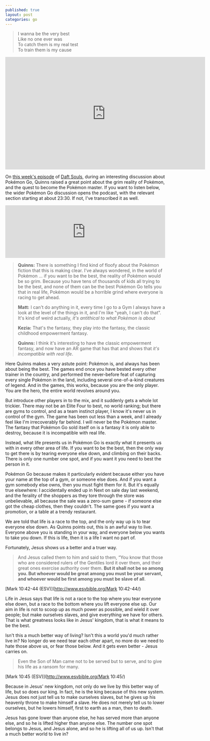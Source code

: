 ```yaml
---
published: true
layout: post
categories: go
---
```


>I wanna be the very best  
>Like no one ever was  
>To catch them is my real test  
>To train them is my cause

<iframe width="630" height="355" src="https://www.youtube.com/embed/NcfdoSuC6MI" frameborder="0" allowfullscreen></iframe>

On [this week's episode](http://coolghosts.net/cool-stuff/2016/7/18/daft-souls-86) of [Daft Souls](http://coolghosts.net/daft-souls/), during an interesting discussion about Pokémon Go, Quinns raised a great point about the grim reality of Pokémon, and the quest to become the Pokémon master. If you want to listen below, the wider Pokémon Go discussion opens the podcast, with the relevant section starting at about 23:30. If not, I've transcribed it as well.

<iframe width="100%" height="166" scrolling="no" frameborder="no" src="https://w.soundcloud.com/player/?url=https%3A//api.soundcloud.com/tracks/274189901&amp;color=ff5500&amp;auto_play=false&amp;hide_related=false&amp;show_comments=true&amp;show_user=true&amp;show_reposts=false"></iframe>

>**Quinns:** There is something I find kind of floofy about the Pokémon fiction that this is making clear. I've always wondered, in the world of Pokémon ... if you want to be the best, the reality of Pokémon would be so grim. Because you have tens of thousands of kids all trying to be the best, and none of them can be the best Pokémon Go tells you that in real life, Pokémon would be a horrible grind where everyone is racing to get ahead.
>
>**Matt:** I can't do anything in it, every time I go to a Gym I always have a look at the level of the things in it, and I'm like "yeah, I can't do that". It's kind of weird actually, *it's antithical to what Pokémon is about*
>
>**Kezia:** That's the fantasy, they play into the fantasy, the classic childhood empowerment fantasy.
>
>**Quinns:** I think it's interesting to have the classic empowerment fantasy, and now have an AR game that has that and shows that *it's incompatible with real life*.

Here Quinns makes a very astute point: Pokémon is, and always has been about being the best. The games end once you have bested every other trainer in the country, and performed the never-before feat of capturing every single Pokémon in the land, including several one-of-a-kind creatures of legend. And in the games, this works, because you are the only player. You are the hero, the entire world revolves around you.

But introduce other players in to the mix, and it suddenly gets a whole lot trickier. There may not be an Elite Four to best, no world ranking; but there are gyms to control, and as a team instinct player, I know it's never us in control of the gym. The game has been out less than a week, and I already feel like I'm irrecoverably far behind. I will never be the Pokémon master. The fantasy that Pokémon Go sold itself on is a fantasy it is only able to destroy, because it is incompatible with real life.

Instead, what life presents us in Pokémon Go is exactly what it presents us with in every other area of life. If you want to be the best, then the only way to get there is by tearing everyone else down, and climbing on their backs. There is only one number one spot, and if you want it you need to best the person in it.

Pokémon Go because makes it particularly evident because either you have your name at the top of a gym, or someone else does. And if you want a gym somebody else owns, then you must fight them for it. But it's equally true elsewhere: I accidentally ended up in Next on sale day last weekend, and the ferality of the shoppers as they tore through the store was unbelievable, all because the sale was a zero-sum game - if someone else got the cheap clothes, then they couldn't. The same goes if you want a promotion, or a table at a trendy restaurant.

We are told that life is a race to the top, and the only way up is to tear everyone else down. As Quinns points out, this is an awful way to live. Everyone above you is standing in your way, and everyone below you wants to take you down. If this is life, then it is a life I want no part of.

Fortunately, Jesus shows us a better and a truer way.

>And Jesus called them to him and said to them, “You know that those who are considered rulers of the Gentiles lord it over them, and their great ones exercise authority over them. **But it shall not be so among you. But whoever would be great among you must be your servant, and whoever would be first among you must be slave of all**.

[Mark 10:42-44 (ESV)](http://www.esvbible.org/Mark 10:42-44/)

Life in Jesus says that life is not a race to the top where you tear everyone else down, but a race to the bottom where you lift everyone else up. Our aim in life is not to scoop up as much power as possible, and wield it over people; but make ourselves slaves, and give everything we have for others. That is what greatness looks like in Jesus' kingdom, that is what it means to be the best.

Isn't this a much better way of living? Isn't this a world you'd much rather live in? No longer do we need tear each other apart, no more do we need to hate those above us, or fear those below. And it gets even better - Jesus carries on.

> Even the Son of Man came not to be served but to serve, and to give his life as a ransom for many.

[Mark 10:45 (ESV)](http://www.esvbible.org/Mark 10:45/)

Because in Jesus' new kingdom, not only do we live by this better way of life, but so does our king. In fact, he is the king because of this new system. Jesus does not just tell us to make ourselves slaves, but he gives up his heavenly throne to make himself a slave. He does not merely tell us to lower ourselves, but he lowers himself, first to earth as a man, then to death.

Jesus has gone lower than anyone else, he has served more than anyone else, and so he is lifted higher than anyone else. The number one spot belongs to Jesus, and Jesus alone, and so he is lifting all of us up. Isn't that a much better world to live in?
